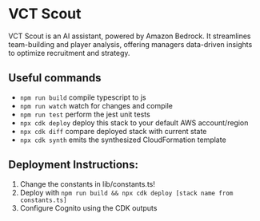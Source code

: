 # VCT Scout

VCT Scout is an AI assistant, powered by Amazon Bedrock. It streamlines team-building and player analysis, offering managers data-driven insights to optimize recruitment and strategy.

## Useful commands

* `npm run build`   compile typescript to js
* `npm run watch`   watch for changes and compile
* `npm run test`    perform the jest unit tests
* `npx cdk deploy`  deploy this stack to your default AWS account/region
* `npx cdk diff`    compare deployed stack with current state
* `npx cdk synth`   emits the synthesized CloudFormation template

## Deployment Instructions:

1. Change the constants in lib/constants.ts!
2. Deploy with `npm run build && npx cdk deploy [stack name from constants.ts]`
3. Configure Cognito using the CDK outputs
